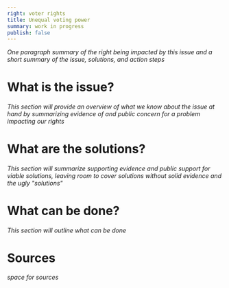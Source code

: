 ```yaml
---
right: voter rights
title: Unequal voting power
summary: work in progress
publish: false
---
```

*One paragraph summary of the right being impacted by this issue and a short summary of the issue, solutions, and action steps*

# What is the issue? 
###### *This section will provide an overview of what we know about the issue at hand by summarizing evidence of and public concern for a problem impacting our rights*

# What are the solutions?
###### *This section will summarize supporting evidence and public support for viable solutions, leaving room to cover solutions without solid evidence and the ugly "solutions"*

# What can be done?
###### *This section will outline what can be done*

# Sources
###### *space for sources*
